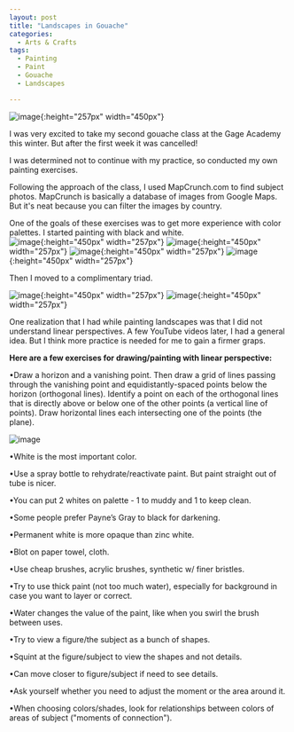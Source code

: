 ```yaml
---
layout: post
title: "Landscapes in Gouache"
categories:
  - Arts & Crafts
tags:
  - Painting
  - Paint
  - Gouache
  - Landscapes

---
```


![image](https://user-images.githubusercontent.com/79613537/158696534-5a135e81-2fa8-400d-bc4b-ead0e1d2feeb.png){:height="257px" width="450px"}

I was very excited to take my second gouache class at the Gage Academy this winter.  But after the first week it was cancelled!

I was determined not to continue with my practice, so conducted my own painting exercises.

Following the approach of the class, I used MapCrunch.com to find subject photos.  MapCrunch is basically a database of images from Google Maps.  But it's neat because you can filter the images by country.

One of the goals of these exercises was to get more experience with color palettes.  I started painting with black and white.  
![image](/assets/images/667516926.935578.jpeg){:height="450px" width="257px"}
![image](/assets/images/667516897.351874.jpeg){:height="450px" width="257px"}
![image](/assets/images/667516860.179023.jpeg){:height="450px" width="257px"}
![image](/assets/images/667516830.089371.jpeg){:height="450px" width="257px"}

Then I moved to a complimentary triad.

![image](/assets/images/667516587.090698.jpeg){:height="450px" width="257px"}
![image](/assets/images/667516742.592243.jpeg){:height="450px" width="257px"}

One realization that I had while painting landscapes was that I did not understand linear perspectives.  A few YouTube videos later, I had a general idea.  But I think more practice is needed for me to gain a firmer graps.


**Here are a few exercises for drawing/painting with linear perspective:**

•Draw a horizon and a vanishing point.  Then draw a grid of lines passing through the vanishing point and equidistantly-spaced points below the horizon (orthogonal lines).  Identify a point on each of the orthogonal lines that is directly above or below one of the other points (a vertical line of points).  Draw horizontal lines each intersecting one of the points (the plane).  

![image](https://user-images.githubusercontent.com/79613537/158696315-4a2836db-e3c7-4ded-8144-381281a6d57a.png)


•White is the most important color.

•Use a spray bottle to rehydrate/reactivate paint.  But paint straight out of tube is nicer.

•You can put 2 whites on palette - 1 to muddy and 1 to keep clean.

•Some people prefer Payne’s Gray to black for darkening.

•Permanent white is more opaque than zinc white.

•Blot on paper towel, cloth.

•Use cheap brushes, acrylic brushes, synthetic w/ finer bristles.

•Try to use thick paint (not too much water), especially for background in case you want to layer or correct.

•Water changes the value of the paint, like when you swirl the brush between uses.

•Try to view a figure/the subject as a bunch of shapes.

•Squint at the figure/subject to view the shapes and not details.

•Can move closer to figure/subject if need to see details.

•Ask yourself whether you need to adjust the moment or the area around it.

•When choosing colors/shades, look for relationships between colors of areas of subject ("moments of connection").




